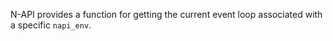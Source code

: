 
N-API provides a function for getting the current event loop associated with
a specific `napi_env`.

